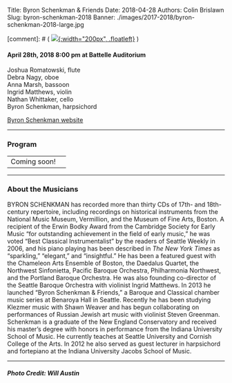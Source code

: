 Title: Byron Schenkman & Friends
Date: 2018-04-28
Authors: Colin Brislawn
Slug: byron-schenkman-2018
Banner: ./images/2017-2018/byron-schenkman-2018-large.jpg

[comment]: # ( [![ ]({filename}/images/2017-2018/YoungArtists400.jpg){:width="200px", .floatleft}]({filename}./ByronSchenkman.md) )


#### April 28th, 2018 8:00 pm at Battelle Auditorium

Joshua Romatowski, flute <br>
Debra Nagy, oboe <br>
Anna Marsh, bassoon <br>
Ingrid Matthews, violin <br>
Nathan Whittaker, cello <br>
Byron Schenkman, harpsichord


[Byron Schenkman website](http://byronschenkman.com/)


---

### Program

|                          |                                  |
|--------------------------|---------------------------------:|
| Coming soon!             |                              |


---

### About the Musicians

BYRON SCHENKMAN has recorded more than thirty CDs of 17th- and 18th-century repertoire, including recordings on historical instruments from the National Music Museum, Vermillion, and the Museum of Fine Arts, Boston. A recipient of the Erwin Bodky Award from the Cambridge Society for Early Music “for outstanding achievement in the field of early music,” he was voted “Best Classical Instrumentalist” by the readers of Seattle Weekly in 2006, and his piano playing has been described in _The New York Times_ as “sparkling,” “elegant,” and “insightful.” He has been a featured guest with the Chameleon Arts Ensemble of Boston, the Daedalus Quartet, the Northwest Sinfonietta, Pacific Baroque Orchestra, Philharmonia Northwest, and the Portland Baroque Orchestra. He was also founding co-director of the Seattle Baroque Orchestra with violinist Ingrid Matthews. In 2013 he launched “Byron Schenkman & Friends,” a Baroque and Classical chamber music series at Benaroya Hall in Seattle. Recently he has been studying Klezmer music with Shawn Weaver and has begun collaborating on performances of Russian Jewish art music with violinist Steven Greenman. Schenkman is a graduate of the New England Conservatory and received his master’s degree with honors in performance from the Indiana University School of Music. He currently teaches at Seattle University and Cornish College of the Arts. In 2012 he also served as guest lecturer in harpsichord and fortepiano at the Indiana University Jacobs School of Music.



---

##### Photo Credit: Will Austin
